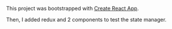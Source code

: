 This project was bootstrapped with [Create React App](https://github.com/facebook/create-react-app).

Then, I added redux and 2 components to test the state manager.
